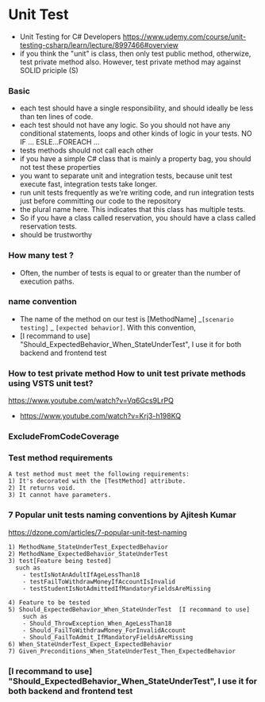 # Unit Test
- Unit Testing for C# Developers https://www.udemy.com/course/unit-testing-csharp/learn/lecture/8997466#overview
- if you think the "unit" is class, then only test public method, otherwize, test private method also. However, test private method may against SOLID priciple (S)

### Basic
- each test should have a single responsibility, and should ideally be less than ten lines of code. 
- each test should not have any logic. So you should not have any conditional statements, loops and other kinds of logic in your tests. NO IF ... ESLE...FOREACH ...
- tests methods should not call each other
- if you have a simple C# class that is mainly a property bag, you should not test these properties
- you want to separate unit and integration tests, because unit test execute fast, integration tests take longer. 
- run unit tests frequently as we're writing code, and run integration tests just before committing our code to the repository 
- the plural name here. This indicates that this class has multiple tests. 
- So if you have a class called reservation, you should have a class called reservation tests.
- should be trustworthy


### How many test ?
- Often, the number of tests is equal to or greater than the number of execution paths. 

### name convention
- The name of the method on our test is [MethodName] _```[scenario testing]``` _ ```[expected behavior]```. With this convention,
- [I recommand to use] "Should_ExpectedBehavior_When_StateUnderTest", I use it for both backend and frontend test

### How to test private method How to unit test private methods using VSTS unit test?
https://www.youtube.com/watch?v=Vq6Gcs9LrPQ
- https://www.youtube.com/watch?v=Krj3-h198KQ
### ExcludeFromCodeCoverage

### Test method requirements
  ```
  A test method must meet the following requirements:
  1) It's decorated with the [TestMethod] attribute.
  2) It returns void.
  3) It cannot have parameters.
  ```
### 7 Popular unit tests naming conventions by Ajitesh Kumar
 https://dzone.com/articles/7-popular-unit-test-naming
  ```
  1) MethodName_StateUnderTest_ExpectedBehavior
  2) MethodName_ExpectedBehavior_StateUnderTest
  3) test[Feature being tested] 
    such as
      - testIsNotAnAdultIfAgeLessThan18
      - testFailToWithdrawMoneyIfAccountIsInvalid
      - testStudentIsNotAdmittedIfMandatoryFieldsAreMissing
   
  4) Feature to be tested
  5) Should_ExpectedBehavior_When_StateUnderTest  [I recommand to use]
      such as
      - Should_ThrowException_When_AgeLessThan18
      - Should_FailToWithdrawMoney_ForInvalidAccount
      - Should_FailToAdmit_IfMandatoryFieldsAreMissing
  6) When_StateUnderTest_Expect_ExpectedBehavior
  7) Given_Preconditions_When_StateUnderTest_Then_ExpectedBehavior
   ```
### [I recommand to use] "Should_ExpectedBehavior_When_StateUnderTest", I use it for both backend and frontend test
